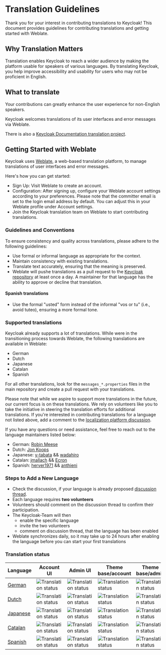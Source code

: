 # Translation Guidelines

Thank you for your interest in contributing translations to Keycloak! 
This document provides guidelines for contributing translations and getting started with Weblate.

## Why Translation Matters

Translation enables Keycloak to reach a wider audience by making the platform usable for speakers of various languages. By translating Keycloak, you help improve accessibility and usability for users who may not be proficient in English.

## What to translate

Your contributions can greatly enhance the user experience for non-English speakers.

Keycloak welcomes translations of its user interfaces and error messages via Weblate. 

There is also a [Keycloak Documentation translation project](https://github.com/openstandia/keycloak-documentation-i18n). 

## Getting Started with Weblate

Keycloak uses [Weblate](https://hosted.weblate.org/projects/keycloak/), a web-based translation platform, to manage translations of user interfaces and error messages.

Here's how you can get started:

- Sign Up: Visit Weblate to create an account.
- Configuration: After signing up, configure your Weblate account settings according to your preferences. Please note that the committer email is set to the login email address by default. You can adjust this in your Weblate profile under Account settings.
- Join the Keycloak translation team on Weblate to start contributing translations.

### Guidelines and Conventions

To ensure consistency and quality across translations, please adhere to the following guidelines:

- Use formal or informal language as appropriate for the context.
- Maintain consistency with existing translations.
- Translate text accurately, ensuring that the meaning is preserved.
- Weblate will pushe translations as a pull request to the [Keycloak repository](https://github.com/keycloak/keycloak) at least once a day. A maintainer for that language has the ability to approve or decline that translation.

#### Spanish translations

- Use the formal "usted" form instead of the informal "vos or tu" (i.e., avoid tuteo), ensuring a more formal tone.

### Supported translations

Keycloak already supports a lot of translations. 
While were in the transitioning process towards Weblate, the following translations are available in Weblate:

- German
- Dutch
- Japanese
- Catalan
- Spanish

For all other translations, look for the `messages_*.properties` files in the main repository and create a pull request with your translations. 

Please note that while we aspire to support more translations in the future, our current focus is on these translations. We rely on volunteers like you to take the initiative in steering the translation efforts for additional translations. If you're interested in contributing translations for a language not listed above, add a comment to the [localization platform discussion](https://github.com/keycloak/keycloak/discussions/9270).

If you have any questions or need assistance, feel free to reach out to the language maintainers listed below:

* German: [Robin Meese](https://github.com/robson90)
* Dutch: [Jon Koops](https://github.com/jonkoops)
* Japanese: [y-tabata](https://github.com/y-tabata) && [wadahiro](https://github.com/wadahiro)
* Catalan: [jmallach](https://github.com/jmallach) && [Ecron](https://github.com/Ecron)
* Spanish: [herver1971](https://github.com/herver1971) && [anthieni](https://github.com/anthieni)

### Steps to Add a New Language

- Check the discussion, if your language is already proposed [discussion thread](https://github.com/keycloak/keycloak/discussions/9270).
- Each language requires **two volunteers**
- Volunteers should comment on the discussion thread to confirm their participation.
- The Keycloak-Team will then
    - enable the specific language
    - invite the two volunteers
    - comment on discussion thread, that the language has been enabled
- Weblate synchronizes daily, so it may take up to 24 hours after enabling the language before you can start your first translations 

### Translation status

| Language                                                       | Account UI                                                                                    | Admin UI                                                                                    | Theme base/account                                                                                   | Theme base/admin                                                                                   | Theme base/email                                                                                   | Theme base/login                                                                                   | Overall                                                                              |
|----------------------------------------------------------------|-----------------------------------------------------------------------------------------------|---------------------------------------------------------------------------------------------|------------------------------------------------------------------------------------------------------|----------------------------------------------------------------------------------------------------|----------------------------------------------------------------------------------------------------|----------------------------------------------------------------------------------------------------|--------------------------------------------------------------------------------------|
| [German](https://hosted.weblate.org/projects/keycloak/-/de/)   | ![Translation status](https://hosted.weblate.org/widget/keycloak/account-ui/de/svg-badge.svg) | ![Translation status](https://hosted.weblate.org/widget/keycloak/admin-ui/de/svg-badge.svg) | ![Translation status](https://hosted.weblate.org/widget/keycloak/theme-baseaccount/de/svg-badge.svg) | ![Translation status](https://hosted.weblate.org/widget/keycloak/theme-baseadmin/de/svg-badge.svg) | ![Translation status](https://hosted.weblate.org/widget/keycloak/theme-baseemail/de/svg-badge.svg) | ![Translation status](https://hosted.weblate.org/widget/keycloak/theme-baselogin/de/svg-badge.svg) | ![Translation status](https://hosted.weblate.org/widget/keycloak/-/de/svg-badge.svg) |
| [Dutch](https://hosted.weblate.org/projects/keycloak/-/nl/)    | ![Translation status](https://hosted.weblate.org/widget/keycloak/account-ui/nl/svg-badge.svg) | ![Translation status](https://hosted.weblate.org/widget/keycloak/admin-ui/nl/svg-badge.svg) | ![Translation status](https://hosted.weblate.org/widget/keycloak/theme-baseaccount/nl/svg-badge.svg) | ![Translation status](https://hosted.weblate.org/widget/keycloak/theme-baseadmin/nl/svg-badge.svg) | ![Translation status](https://hosted.weblate.org/widget/keycloak/theme-baseemail/nl/svg-badge.svg) | ![Translation status](https://hosted.weblate.org/widget/keycloak/theme-baselogin/nl/svg-badge.svg) | ![Translation status](https://hosted.weblate.org/widget/keycloak/-/nl/svg-badge.svg) |
| [Japanese](https://hosted.weblate.org/projects/keycloak/-/ja/) | ![Translation status](https://hosted.weblate.org/widget/keycloak/account-ui/ja/svg-badge.svg) | ![Translation status](https://hosted.weblate.org/widget/keycloak/admin-ui/ja/svg-badge.svg) | ![Translation status](https://hosted.weblate.org/widget/keycloak/theme-baseaccount/ja/svg-badge.svg) | ![Translation status](https://hosted.weblate.org/widget/keycloak/theme-baseadmin/ja/svg-badge.svg) | ![Translation status](https://hosted.weblate.org/widget/keycloak/theme-baseemail/ja/svg-badge.svg) | ![Translation status](https://hosted.weblate.org/widget/keycloak/theme-baselogin/ja/svg-badge.svg) | ![Translation status](https://hosted.weblate.org/widget/keycloak/-/ja/svg-badge.svg) |
| [Catalan](https://hosted.weblate.org/projects/keycloak/-/ca/)  | ![Translation status](https://hosted.weblate.org/widget/keycloak/account-ui/ca/svg-badge.svg) | ![Translation status](https://hosted.weblate.org/widget/keycloak/admin-ui/ca/svg-badge.svg) | ![Translation status](https://hosted.weblate.org/widget/keycloak/theme-baseaccount/ca/svg-badge.svg) | ![Translation status](https://hosted.weblate.org/widget/keycloak/theme-baseadmin/ca/svg-badge.svg) | ![Translation status](https://hosted.weblate.org/widget/keycloak/theme-baseemail/ca/svg-badge.svg) | ![Translation status](https://hosted.weblate.org/widget/keycloak/theme-baselogin/ca/svg-badge.svg) | ![Translation status](https://hosted.weblate.org/widget/keycloak/-/ca/svg-badge.svg) |
| [Spanish](https://hosted.weblate.org/projects/keycloak/-/es/)  | ![Translation status](https://hosted.weblate.org/widget/keycloak/account-ui/es/svg-badge.svg) | ![Translation status](https://hosted.weblate.org/widget/keycloak/admin-ui/es/svg-badge.svg) | ![Translation status](https://hosted.weblate.org/widget/keycloak/theme-baseaccount/es/svg-badge.svg) | ![Translation status](https://hosted.weblate.org/widget/keycloak/theme-baseadmin/es/svg-badge.svg) | ![Translation status](https://hosted.weblate.org/widget/keycloak/theme-baseemail/es/svg-badge.svg) | ![Translation status](https://hosted.weblate.org/widget/keycloak/theme-baselogin/es/svg-badge.svg) | ![Translation status](https://hosted.weblate.org/widget/keycloak/-/es/svg-badge.svg) |
